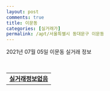 ```yaml
---
layout: post
comments: true
title: 이문동
categories: [실거래가]
permalink: /apt/서울특별시 동대문구 이문동
---
```


2021년 07월 05일 이문동 실거래 정보

<script type="text/javascript">
  google.charts.load('current', {'packages':['corechart']});
  google.charts.setOnLoadCallback(drawChart);

  function drawChart() {
    var data = google.visualization.arrayToDataTable([['거래일', '매매', '전월세', '전매'], ['20-07', 26, 52, 0], ['20-08', 15, 41, 0], ['20-09', 10, 28, 0], ['20-10', 17, 42, 0], ['20-11', 24, 42, 0], ['20-12', 30, 45, 0], ['21-01', 25, 70, 0], ['21-02', 18, 72, 0], ['21-03', 14, 64, 0], ['21-04', 13, 40, 0], ['21-05', 13, 36, 0], ['21-06', 4, 23, 0], ['21-07', 0, 2, 0]]);

    var options = {
      title: '최근 유형별 거래량 추이',
      legend: { position: 'bottom' }
    };

    var chart = new google.visualization.LineChart(document.getElementById('columnchart_material'));
    chart.draw(data, (options));
  }
</script>

<div id="columnchart_material" style="width: 95%; margin-left: -35px; display: block"></div>
<br>
<table>
  <tr>
    <td colspan="4" style="font-weight: bold;"><a href="https://search.naver.com/search.naver?query=이문동 실거래정보없음">실거래정보없음</a></td>
  </tr>
    
</table>
    